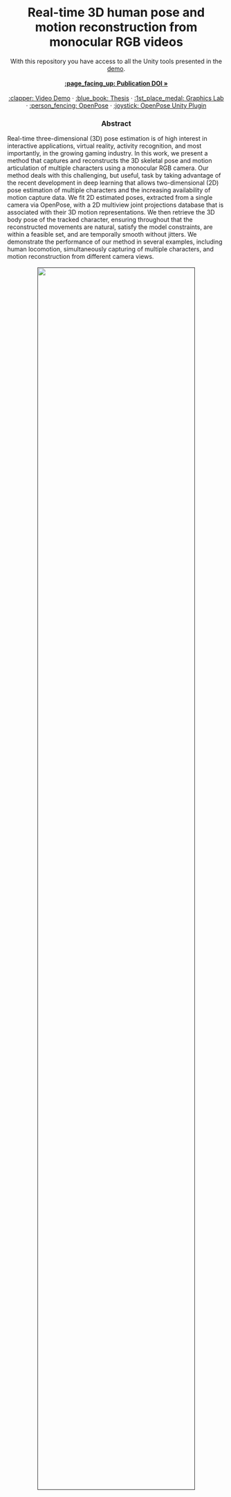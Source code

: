 
<!-- PROJECT LOGO -->
<br />
<div align="center">
  <h1 align="center">Real-time 3D human pose and motion reconstruction from monocular RGB videos</h3>
  <p align="center">
    With this repository you have access to all the Unity tools presented in the <a href="https://www.youtube.com/watch?v=vyZjVTGWUUk">demo</a>. 
    <br />
    <br />
    <a href="https://onlinelibrary.wiley.com/doi/full/10.1002/cav.1887"><strong>:page_facing_up: Publication DOI »</strong></a>
    <br />
    <br />
    <a href="https://www.youtube.com/watch?v=vyZjVTGWUUk">:clapper: Video Demo</a>
    ·
    <a href="https://graphics.cs.ucy.ac.cy/files/Thesis_Anastasios.pdf">:blue_book: Thesis</a>
    ·
    <a href="https://graphics.cs.ucy.ac.cy/home">:1st_place_medal: Graphics Lab</a>
    ·
    <a href="https://github.com/CMU-Perceptual-Computing-Lab/openpose">:person_fencing: OpenPose</a>
    ·
    <a href="https://github.com/CMU-Perceptual-Computing-Lab/openpose_unity_plugin">:joystick: OpenPose Unity Plugin</a>
  </p>
</div>



<p align="center">
  <h3 align="center">Abstract</h3>
 </p>
Real-time three-dimensional (3D) pose estimation is of high interest in interactive applications, virtual reality, activity recognition, and most importantly, in the growing gaming industry. In this work, we present a method that captures and reconstructs the 3D skeletal pose and motion articulation of multiple characters using a monocular RGB camera. Our method deals with this challenging, but useful, task by taking advantage of the recent development in deep learning that allows two-dimensional (2D) pose estimation of multiple characters and the increasing availability of motion capture data. We fit 2D estimated poses, extracted from a single camera via OpenPose, with a 2D multiview joint projections database that is associated with their 3D motion representations. We then retrieve the 3D body pose of the tracked character, ensuring throughout that the reconstructed movements are natural, satisfy the model constraints, are within a feasible set, and are temporally smooth without jitters. We demonstrate the performance of our method in several examples, including human locomotion, simultaneously capturing of multiple characters, and motion reconstruction from different camera views.
    <br />
    <br />
<div align="center">
  <a href="">
    <img src="https://user-images.githubusercontent.com/31446189/140064054-ce6a6b21-d94c-4933-bd31-e4ebdfdd5fea.png" width="85%">
  </a>
</div>
    <br />
    <br />

<!-- GETTING STARTED -->
## Getting Started

This project runs on **Unity Engine 2020.3.24f1 LTS**, on **Windows** Operating System.

To run the **Real-Time** feature, you will need:
- to have a webcam connected to your pc.
- to follow steps 2,3 from Installation below, to complete the OpenPose setup.

Otherwise, you can explore the offline features.

### Installation

1. Clone the repo
   ```sh
   git clone https://github.com/tasyiann/2Dto3DMotion
   ```
2. *(For Real-Time usage)* Install trained models for OpenPose, by running the script:
   ```
   Assets/StreamingAssets/getModels.bat
   ```
3. *(For Real-Time usage)* Install OpenPose plugins, by running the script:
   ```
   Assets/OpenPose/getPlugins.bat
   ```

<!-- USAGE -->
## Usage
Always, start with the ```0-MAIN_SCENE_LOAD DATABASE``` scene, to automatically load the dataset.

Then, proceed either with Offline, or Real-Time.

### Offline
- Run the ```0-MAIN_SCENE_LOAD DATABASE``` scene.
- Click on ```Input``` and select the example scenario from ```Scenarios\example```.
- Click on ```GO OFFLINE```. 
- Navigate through the different views, using the UI.

### Real-Time
- Run the ```0-MAIN_SCENE_LOAD DATABASE``` scene.
- Click on ```GO REAL-TIME```
- Make sure you have completed the OpenPose setup from the Installation steps.
- A webcam is required.




<!-- LICENSE -->
## License

Distributed under the GNU Affero General Public License v3.0 License. See `LICENSE.txt` for more information.


<!-- ACKNOWLEDGMENTS -->
## Acknowledgments

* [OpenPose](https://github.com/CMU-Perceptual-Computing-Lab/openpose)
* [OpenPose Unity Plugin](https://github.com/CMU-Perceptual-Computing-Lab/openpose_unity_plugin)
* [Winterdust](https://winterdust.itch.io/bvhimporterexporter)
